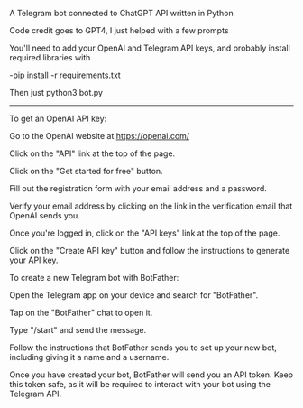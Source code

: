 A Telegram bot connected to ChatGPT API written in Python

Code credit goes to GPT4, I just helped with a few prompts

You'll need to add your OpenAI and Telegram API keys, and probably install required libraries with

-pip install -r requirements.txt

Then just python3 bot.py

-----

To get an OpenAI API key:

Go to the OpenAI website at https://openai.com/

Click on the "API" link at the top of the page.

Click on the "Get started for free" button.

Fill out the registration form with your email address and a password.

Verify your email address by clicking on the link in the verification email that OpenAI sends you.

Once you're logged in, click on the "API keys" link at the top of the page.

Click on the "Create API key" button and follow the instructions to generate your API key.


To create a new Telegram bot with BotFather:

Open the Telegram app on your device and search for "BotFather".

Tap on the "BotFather" chat to open it.

Type "/start" and send the message.

Follow the instructions that BotFather sends you to set up your new bot, including giving it a name and a username.

Once you have created your bot, BotFather will send you an API token. Keep this token safe, as it will be required to interact with your bot using the Telegram API.
